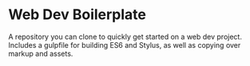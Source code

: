 # Web Dev Boilerplate

A repository you can clone to quickly get started on a web dev project. Includes a gulpfile for building ES6 and Stylus, as well as copying over markup and assets.
